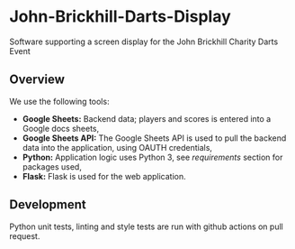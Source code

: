 # John-Brickhill-Darts-Display

Software supporting a screen display for the John Brickhill Charity Darts Event

## Overview

We use the following tools:
  - **Google Sheets:** Backend data; players and scores is entered into a Google docs sheets,
  - **Google Sheets API:** The Google Sheets API is used to pull the backend data into the application, using OAUTH credentials,
  - **Python:** Application logic uses Python 3, see *requirements* section for packages used,
  - **Flask:** Flask is used for the web application.

## Development

Python unit tests, linting and style tests are run with github actions on pull request.